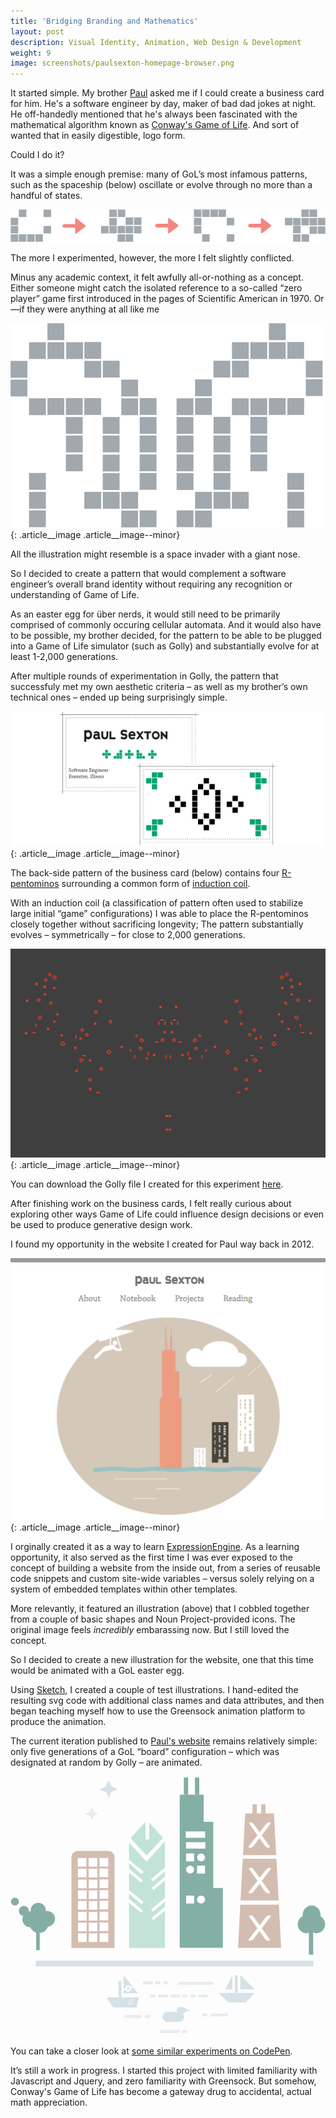 ```yaml
---
title: 'Bridging Branding and Mathematics'
layout: post
description: Visual Identity, Animation, Web Design & Development
weight: 9
image: screenshots/paulsexton-homepage-browser.png
---
```

It started simple. My brother [Paul](http://psexton.net) asked me if I could create a business card for him. He's a software engineer by day, maker of bad dad jokes at night. He off-handedly mentioned that he's always been fascinated with the mathematical algorithm known as [Conway's Game of Life](http://conwaylife.com/wiki/Conway%27s_Game_of_Life). And sort of wanted that in easily digestible, logo form. 

Could I do it? 

It was a simple enough premise: many of GoL’s most infamous patterns, such as the spaceship (below) oscillate or evolve through no more than a handful of states.

![Illustration of Conway Game of Life Glider](/assets/img/conway-1.png)

The more I experimented, however, the more I felt slightly conflicted.

Minus any academic context, it felt awfully all-or-nothing as a concept. Either someone might catch the isolated reference to a so-called “zero player” game first introduced in the pages of Scientific American in 1970. Or—if they were anything at all like me

![Illustration of glider automaton from Conway's Game of Life](/assets/img/conway-2.png){: .article__image .article__image--minor}

All the illustration might resemble is a space invader with a giant nose.

So I decided to create a pattern that would complement a software engineer’s overall brand identity without requiring any recognition or understanding of Game of Life.

As an easter egg for über nerds, it would still need to be primarily comprised of commonly occuring cellular automata. And it would also have to be possible, my brother decided, for the pattern to be able to be plugged into a Game of Life simulator (such as Golly) and substantially evolve for at least 1-2,000 generations.

After multiple rounds of experimentation in Golly, the pattern that successfuly met my own aesthetic criteria – as well as my brother’s own technical ones – ended up being surprisingly simple.

![Illustration of Business Card](/assets/img/conway-businesscard.png){: .article__image .article__image--minor}

The back-side pattern of the business card (below) contains four [R-pentominos](http://conwaylife.com/w/index.php?title=R-pentomino) surrounding a common form of [induction coil](http://conwaylife.com/wiki/Induction_coil).

With an induction coil (a classification of pattern often used to stabilize large initial “game” configurations) I was able to place the R-pentominos closely together without sacrificing longevity; The pattern substantially evolves – symmetrically – for close to 2,000 generations.

![Screenshot from Golly](/assets/img/golly-still.png){: .article__image .article__image--minor}

You can download the Golly file I created for this experiment [here](http://tinykitelab.com/assets/gol-businesscard.rle).

After finishing work on the business cards, I felt really curious about exploring other ways Game of Life could influence design decisions or even be used to produce generative design work.

I found my opportunity in the website I created for Paul way back in 2012.

![Screenshot of Old Illustration](/assets/img/oldwebsite.png){: .article__image .article__image--minor}

I orginally created it as a way to learn [ExpressionEngine](https://ellislab.com/expressionengine). As a learning opportunity, it also served as the first time I was ever exposed to the concept of building a website from the inside out, from a series of reusable code snippets and custom site-wide variables – versus solely relying on a system of embedded templates within other templates.

More relevantly, it featured an illustration (above) that I cobbled together from a couple of basic shapes and Noun Project-provided icons. The original image feels _incredibly_ embarassing now. But I still loved the concept.

So I decided to create a new illustration for the website, one that this time would be animated with a GoL easter egg.

Using [Sketch](https://www.sketchapp.com/), I created a couple of test illustrations. I hand-edited the resulting svg code with additional class names and data attributes, and then began teaching myself how to use the Greensock animation platform to produce the animation.

The current iteration published to [Paul's website](http://psexton.net) remains relatively simple: only five generations of a GoL “board” configuration – which was designated at random by Golly – are animated.

<svg class="animation" xmlns="http://www.w3.org/2000/svg" xmlns:xlink="http://www.w3.org/1999/xlink" viewBox="0 0 438 360">
  <defs>
    <ellipse id="path-1" cx="30.8635392" cy="19.3007916" rx="4.5" ry="4.5" />
    <mask id="mask-2" x="0" y="0" width="9" height="9" fill="#fff">
      <use xlink:href="#path-1" />
    </mask>
  </defs>
  <g fill="none" fill-rule="evenodd">
    <g class="stars">
      <path class="Star1" fill="#D6E1E8" d="M136.618 30.585l3.292-8.733 9.026-3.517-8.54-4.506-3.96-8.25-4.202 8.73-8.298 4.303 9.426 3.717 3.256 8.248" />
      <path class="Star2" fill="#E7ECF0" d="M113.213 60.688l2.37-5.94 6.5-2.39-6.15-3.065-2.85-5.605-3.027 5.937-5.974 2.928 6.787 2.527 2.34 5.608" />
    </g>
    <g class="tree1" transform="translate(.5 168)" fill="#84AEA5">
      <path class="trunk" d="M35.166 43.84h5v30h-5z" />
      <circle id="foliage" cx="39.0683617" cy="37.0382118" r="13" />
      <ellipse class="foliage" cx="38.0598421" cy="18.3982702" rx="10.5" ry="10.5" />
      <ellipse class="foliage" cx="50.3948271" cy="30.2452058" rx="11" ry="11" />
      <ellipse class="foliage" cx="27.0919663" cy="31.0214532" rx="11" ry="11" />
      <ellipse class="foliage" cx="18.0683617" cy="19.2452058" rx="7" ry="7" />
      <ellipse class="foliage_animated" cx="5.64587214" cy="6.21733856" rx="5.5" ry="5.5" />
    </g>
    <g class="tree2" fill="#84AEA5">
      <path class="trunk" d="M414.874 248.157h6v-34h-6" />
      <path d="M423.415 205.8c0 6.904-5.373 12.5-12 12.5s-12-5.596-12-12.5c0-6.902 5.373-12.5 12-12.5s12 5.598 12 12.5z" id="foliage" />
      <path d="M425.438 193.3c6.627 0 12 5.598 12 12.5 0 6.904-5.373 12.5-12 12.5s-12-5.596-12-12.5c0-6.902 5.373-12.5 12-12.5" id="foliage" />
      <path d="M418.712 179.755c6.903 0 12.5 6.044 12.5 13.5s-5.597 13.5-12.5 13.5c-6.904 0-12.5-6.044-12.5-13.5s5.596-13.5 12.5-13.5" id="foliage" />
    </g>
    <g class="sqbuilding">
      <path d="M84.714 112.866c0-4.97 4.03-9.002 9-9.002h42.002c4.97 0 9 4.022 9 9.002v125.998H84.713V112.866z" id="structure" fill="#D3BDB0" />
      <g class="sqwGroup" fill="#FFF">
        <path class="w" data-index="1" d="M108.865 218.497h12v12h-12z" />
        <path class="w" data-index="2" d="M93.88 218.417h12v12h-12z" />
        <path class="w" data-index="3" d="M123.85 203.33h12v12h-12z" />
        <path class="w" data-index="4" d="M108.865 203.692h12v12h-12z" />
        <path class="w" data-index="5" d="M93.88 203.61h12v12h-12z" />
        <path class="w" data-index="6" d="M123.85 188.364h12v12h-12z" />
        <path class="w" data-index="7" d="M108.865 188.726h12v12h-12z" />
        <path class="w" data-index="8" d="M93.88 188.645h12v12h-12z" />
        <path class="w" data-index="9" d="M123.85 173.197h12v12h-12z" />
        <path class="w" data-index="10" d="M108.865 173.558h12v12h-12z" />
        <path class="w" data-index="11" d="M93.88 173.478h12v12h-12z" />
        <path class="w" data-index="12" d="M123.85 158.392h12v12h-12z" />
        <path class="w" data-index="13" d="M108.865 158.753h12v12h-12z" />
        <path class="w" data-index="14" d="M93.88 158.673h12v12h-12z" />
        <path class="w" data-index="15" d="M123.85 143.426h12v12h-12z" />
        <path class="w" data-index="16" d="M108.865 143.787h12v12h-12z" />
        <path class="w" data-index="17" d="M93.88 143.707h12v12h-12z" />
        <path class="w" data-index="18" d="M123.7 128.26h12v12h-12z" />
        <path class="w" data-index="19" d="M108.713 128.62h12v12h-12z" />
        <path class="w" data-index="20" d="M93.726 128.54h12v12h-12z" />
        <path class="w" data-index="21" d="M108.665 113.687h12v12h-12z" />
        <path class="w" data-index="22" d="M123.85 113.687h12v12h-12z" />
        <path class="w" data-index="23" d="M123.85 218.458h12v12h-12z" />
        <path class="w" data-index="24" d="M93.478 113.687h12v12h-12z" />
      </g>
    </g>
    <g class="hancock">
      <path class="structure" fill="#D3BDB0" d="M326.352 51.64h40l10 187h-60" />
      <path class="detail" fill="#FFF" d="M319.71 172.634h53v6h-53m3.127-68.842h47v5h-47z" />
      <g class="xGroup" fill="#FFF">
        <path d="M333.23 193.094c1.656 0 3.78 1.087 4.75 2.438l22.14 30.79c.97 1.345.415 2.436-1.242 2.436h-.18c-1.655 0-3.772-1.097-4.73-2.45l-21.766-30.762c-.958-1.354-.398-2.452 1.264-2.452h-.236z" id="detail" />
        <path d="M360.31 193.182c-1.657 0-3.827 1.064-4.843 2.375l-23.905 30.825c-1.017 1.312-.507 2.376 1.158 2.376h.295c1.657 0 3.816-1.065 4.82-2.376l23.62-30.825c1.006-1.312.482-2.375-1.18-2.375h.035z" id="detail" />
      </g>
      <g class="xGroup" fill="#FFF">
        <path d="M333.23 127.196c1.656 0 3.78 1.087 4.75 2.437l22.14 30.79c.97 1.346.415 2.437-1.242 2.437h-.18c-1.655 0-3.772-1.097-4.73-2.45l-21.766-30.762c-.958-1.354-.398-2.452 1.264-2.452h-.236z" id="Path-7" />
        <path d="M360.31 127.283c-1.657 0-3.827 1.065-4.843 2.376l-23.905 30.82c-1.017 1.31-.507 2.372 1.158 2.372h.295c1.657 0 3.816-1.066 4.82-2.377l23.62-30.825c1.006-1.312.482-2.376-1.18-2.376h.035z" id="Path-7" />
      </g>
      <g class="xGroup" fill="#FFF">
        <path d="M333.23 63.79c1.656 0 3.78 1.088 4.75 2.438l22.14 30.79c.97 1.346.415 2.437-1.242 2.437h-.18c-1.655 0-3.772-1.097-4.73-2.45L332.202 66.24c-.958-1.353-.398-2.45 1.264-2.45h-.236z" id="Path-7" />
        <path d="M360.31 63.878c-1.657 0-3.827 1.065-4.843 2.376L331.562 97.08c-1.017 1.31-.507 2.375 1.158 2.375h.295c1.657 0 3.816-1.065 4.82-2.376l23.62-30.83c1.006-1.31.482-2.38-1.18-2.38h.035z" id="Path-7" />
      </g>
      <path class="detail" fill="#D3BDB0" d="M336.498 39.16h6v13h-6m12.068-13h6v13h-6z" />
    </g>
    <g class="willets" transform="translate(234.885 1)">
      <path d="M33.73 24.532H.4v213h33.33v-213zm13.334 37.826H33.73v175.174h13.334V62.358zm13.334 92.078H47.064v83.096h13.334v-83.096z" id="structure" fill="#84AFA5" />
      <path class="detail" fill="#84AEA5" d="M6.116.688h6v24h-6zm15.454 0h6v24h-6z" />
      <path class="detail" fill="#FDFDFD" d="M9.116 90.697h27v9h-27m-.372-24h27v9h-27" />
      <rect class="cw" fill="#FFF" x="24.5712272" y="164.956077" width="11" height="11" rx="5.5" />
      <path class="sqw" fill="#FFF" d="M9.336 164.956h11v11h-11z" />
      <rect class="cw" fill="#FFF" x="24.5712272" y="106.37828" width="11" height="11" rx="5.5" />
      <path class="sqw" fill="#FFF" d="M9.336 106.378h11v11h-11zM24.57 123.27h11v11h-11z" />
      <rect class="cw" fill="#FFF" x="9.33596848" y="123.268531" width="11" height="11" rx="5.5" />
    </g>
    <g class="vbuilding">
      <path class="structure" fill="#C3E3D8" d="M164.76 88.864h50.002v150h-50" />
      <path class="detail" fill="#FFF" d="M162.024 113.7l22.98 19.284-2.57 3.064-22.98-19.284m1.74 8.8l22.982 19.283-2.57 3.064-22.983-19.28m59.81-4.69l-22.98 19.29 2.57 3.065 22.98-19.284m-1.743 8.8l-22.98 19.283 2.57 3.064 22.983-19.282m-59.81 16.833l22.98 19.284-2.57 3.065-22.98-19.283m1.74 8.8l22.983 19.284-2.57 3.062-22.983-19.282m59.81-4.687l-22.98 19.284 2.57 3.065 22.98-19.28m-1.743 8.8l-22.98 19.28 2.57 3.065 22.983-19.28" />
      <path class="roof" fill="#C2E3D7" d="M189.76 61.268l25 27-25 27-25-27" />
      <path class="detail" fill="#FFF" d="M164.925 83.888l24.372 26.518 24.366-26.518 2.24 5.176-26.606 29.824-27.394-29.824" />
      <path class="detail" fill="#FFF" d="M187.706 57.864h5v30h-5z" />
    </g>
    <g class="lake">
      <path class="beach" fill="#D6E1E8" d="M35.187 256.416h386v8h-386" />
      <g class="boat1" transform="translate(132.82 275.77)">
        <path d="M.725 31.718h45l-3.342 14H9.88l-9.155-14z" id="hull" fill="#D6E1E8" />
        <text class="comment" font-family="EnzoOT-Black, Enzo OT" font-size="12.0473531" font-weight="700" fill="#FFF">
          <tspan x="31.3015812" y="42.3040746">//</tspan>
        </text>
        <path class="mast" fill="#D6E1E8" d="M17.386 8.87h4v24h-4" />
        <path class="sail" fill="#D6E1E8" d="M24.41.92v25h20" />
        <use class="detail" stroke="#FFF" mask="url(#mask-2)" stroke-width="5.13" xlink:href="#path-1" />
        <path class="detail" fill="#FFF" d="M34.07 17.104l3.862-1.035.518 1.93-3.864 1.03m-11.453 1.21l3.864-1.037.517 1.93-3.864 1.037" />
      </g>
      <g class="boat2" fill="#D6E1E8">
        <path class="hull" d="M339.4 301.44h-50l13.722 13h24.158" />
        <path class="mast" d="M315.924 276.674h-4v25h4z" />
        <path class="sail" d="M308.524 276.44l-10 20h10m11.056-20l20 20h-20" />
      </g>
      <g class="duck" transform="translate(211.244 320)" fill="#D6E1E8">
        <rect class="torso" x="0.0292825736" y="7.62807107" width="30" height="14" rx="7" />
        <ellipse class="head" cx="26.1322536" cy="5.62564369" rx="6.5" ry="5" />
        <path class="beak" d="M31.24 7.56v-4l8 1.454" />
      </g>
      <path class="ripples detail" d="M274.133 307.624h-13v-4h13m-38.153 3.916h-14v-3.916h14m-17 4h-14v-4h14m27.21 3.884h-7v-4h7m-44.888 4h-7v-4h7m56.152 4.116h-7v-4h7m-22.48 53.24h-27.36v-3.916h27.36m10.533 4h-7v-4h7m-87.165-16.93h24v-4h-24m35.6 3.874h-7v-4h7m108.46 2.125h-24v-4h24m-35.602 3.875h7v-4h-7m-58.457-40.54h-7v-4h7m10.903 4h-7v-4h7m-21.34 4h-14v-4h14m84.65 4.392h-50v-4h50" fill="#E6ECF0" />
    </g>
  </g>
</svg>

You can take a closer look at [some similar experiments on CodePen](http://codepen.io/tinykite/). 

It’s still a work in progress. I started this project with limited familiarity with Javascript and Jquery, and zero familiarity with Greensock. But somehow, Conway's Game of Life has become a gateway drug to accidental, actual math appreciation. 
